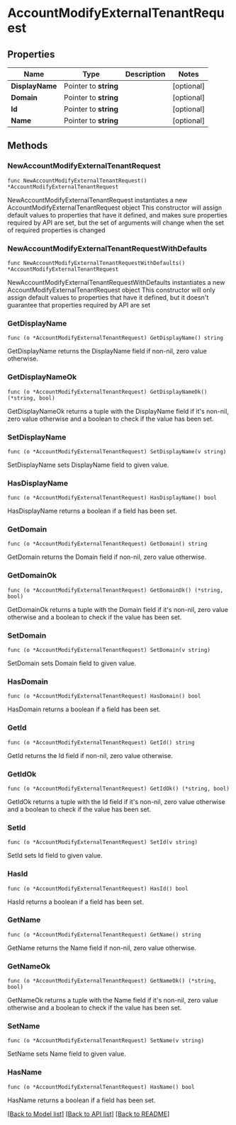 # AccountModifyExternalTenantRequest

## Properties

Name | Type | Description | Notes
------------ | ------------- | ------------- | -------------
**DisplayName** | Pointer to **string** |  | [optional] 
**Domain** | Pointer to **string** |  | [optional] 
**Id** | Pointer to **string** |  | [optional] 
**Name** | Pointer to **string** |  | [optional] 

## Methods

### NewAccountModifyExternalTenantRequest

`func NewAccountModifyExternalTenantRequest() *AccountModifyExternalTenantRequest`

NewAccountModifyExternalTenantRequest instantiates a new AccountModifyExternalTenantRequest object
This constructor will assign default values to properties that have it defined,
and makes sure properties required by API are set, but the set of arguments
will change when the set of required properties is changed

### NewAccountModifyExternalTenantRequestWithDefaults

`func NewAccountModifyExternalTenantRequestWithDefaults() *AccountModifyExternalTenantRequest`

NewAccountModifyExternalTenantRequestWithDefaults instantiates a new AccountModifyExternalTenantRequest object
This constructor will only assign default values to properties that have it defined,
but it doesn't guarantee that properties required by API are set

### GetDisplayName

`func (o *AccountModifyExternalTenantRequest) GetDisplayName() string`

GetDisplayName returns the DisplayName field if non-nil, zero value otherwise.

### GetDisplayNameOk

`func (o *AccountModifyExternalTenantRequest) GetDisplayNameOk() (*string, bool)`

GetDisplayNameOk returns a tuple with the DisplayName field if it's non-nil, zero value otherwise
and a boolean to check if the value has been set.

### SetDisplayName

`func (o *AccountModifyExternalTenantRequest) SetDisplayName(v string)`

SetDisplayName sets DisplayName field to given value.

### HasDisplayName

`func (o *AccountModifyExternalTenantRequest) HasDisplayName() bool`

HasDisplayName returns a boolean if a field has been set.

### GetDomain

`func (o *AccountModifyExternalTenantRequest) GetDomain() string`

GetDomain returns the Domain field if non-nil, zero value otherwise.

### GetDomainOk

`func (o *AccountModifyExternalTenantRequest) GetDomainOk() (*string, bool)`

GetDomainOk returns a tuple with the Domain field if it's non-nil, zero value otherwise
and a boolean to check if the value has been set.

### SetDomain

`func (o *AccountModifyExternalTenantRequest) SetDomain(v string)`

SetDomain sets Domain field to given value.

### HasDomain

`func (o *AccountModifyExternalTenantRequest) HasDomain() bool`

HasDomain returns a boolean if a field has been set.

### GetId

`func (o *AccountModifyExternalTenantRequest) GetId() string`

GetId returns the Id field if non-nil, zero value otherwise.

### GetIdOk

`func (o *AccountModifyExternalTenantRequest) GetIdOk() (*string, bool)`

GetIdOk returns a tuple with the Id field if it's non-nil, zero value otherwise
and a boolean to check if the value has been set.

### SetId

`func (o *AccountModifyExternalTenantRequest) SetId(v string)`

SetId sets Id field to given value.

### HasId

`func (o *AccountModifyExternalTenantRequest) HasId() bool`

HasId returns a boolean if a field has been set.

### GetName

`func (o *AccountModifyExternalTenantRequest) GetName() string`

GetName returns the Name field if non-nil, zero value otherwise.

### GetNameOk

`func (o *AccountModifyExternalTenantRequest) GetNameOk() (*string, bool)`

GetNameOk returns a tuple with the Name field if it's non-nil, zero value otherwise
and a boolean to check if the value has been set.

### SetName

`func (o *AccountModifyExternalTenantRequest) SetName(v string)`

SetName sets Name field to given value.

### HasName

`func (o *AccountModifyExternalTenantRequest) HasName() bool`

HasName returns a boolean if a field has been set.


[[Back to Model list]](../README.md#documentation-for-models) [[Back to API list]](../README.md#documentation-for-api-endpoints) [[Back to README]](../README.md)


